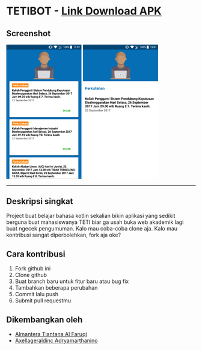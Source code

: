 # TETIBOT - [Link Download APK](https://github.com/almanalfaruq/Tetibot/releases/)
## Screenshot
<img src="https://github.com/almanalfaruq/Tetibot/blob/master/screenshot/Home.png " alt="Home Screen" width="200">  <img src="https://github.com/almanalfaruq/Tetibot/blob/master/screenshot/Click%20card%20view.png " alt="Clicked card view" width="200">


---
## Deskripsi singkat
Project buat belajar bahasa kotlin sekalian bikin aplikasi yang sedikit berguna buat mahasiswanya TETI biar ga usah buka web akademik lagi buat ngecek pengumuman. Kalo mau coba-coba clone aja. Kalo mau kontribusi sangat diperbolehkan, fork aja oke?

## Cara kontribusi
1. Fork github ini
2. Clone github
3. Buat branch baru untuk fitur baru atau bug fix
4. Tambahkan beberapa perubahan
5. Commit lalu push
6. Submit pull requestmu

## Dikembangkan oleh
* [Almantera Tiantana Al Faruqi](https://www.instagram.com/almanalfaruq/ "IG-nya Alman")
* [Axellageraldinc Adryamarthanino](https://www.instagram.com/axellageraldinc/ "IG-nya Axell")

